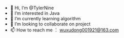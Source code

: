 - 👋 Hi, I’m @TylerNine
- 👀 I’m interested in Java
- 🌱 I’m currently learning algorithm
- 💞️ I’m looking to collaborate on project
- 📫 How to reach me ： wuxudong001921@163.com

<!---
TylerNine/TylerNine is a ✨ special ✨ repository because its `README.md` (this file) appears on your GitHub profile.
You can click the Preview link to take a look at your changes.
--->
